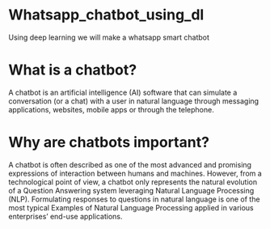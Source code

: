 # Whatsapp_chatbot_using_dl
Using deep learning we will make a whatsapp smart chatbot

# What is a chatbot?
A chatbot is an artificial intelligence (AI) software that can simulate a conversation (or a chat) with a user in natural language through messaging applications, websites, mobile apps or through the telephone.
# Why are chatbots important?
A chatbot is often described as one of the most advanced and promising expressions of interaction between humans and machines. However, from a technological point of view, a chatbot only represents the natural evolution of a Question Answering system leveraging Natural Language Processing (NLP). Formulating responses to questions in natural language is one of the most typical Examples of Natural Language Processing applied in various enterprises’ end-use applications.

